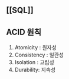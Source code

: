 ## [[SQL]]

## ACID 원칙
1. Atomicity : 원자성
2. Consistency : 일관성
3. Isolation : 고립성
4. Durability: 지속성


